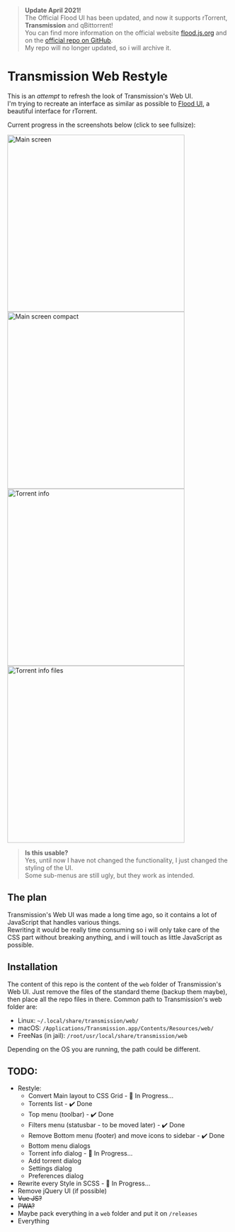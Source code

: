 
> **Update April 2021!**\
    The Official Flood UI has been updated, and now it supports rTorrent, **Transmission** and qBittorrent!\
    You can find more information on the official website [flood.js.org](https://flood.js.org/) and on the [official repo on GitHub](https://github.com/jesec/flood).\
    My repo will no longer updated, so i will archive it.

    
# **Transmission Web Restyle**

This is an _attempt_ to refresh the look of Transmission's Web UI.\
I'm trying to recreate an interface as similar as possible to [Flood UI](https://github.com/Flood-UI/flood), a beautiful interface for rTorrent.

Current progress in the screenshots below (click to see fullsize):

<img    src="https://i.imgur.com/73vtzSa.png" 
        width="400" 
        title="Main screen">
<img    src="https://i.imgur.com/6yzXKFK.png" 
        width="400" 
        title="Main screen compact">
<img    src="https://i.imgur.com/6OhVlqZ.png" 
        width="400" 
        title="Torrent info">
<img    src="https://i.imgur.com/4J31QFW.png" 
        width="400" 
        title="Torrent info files">

> **Is this usable?**\
    Yes, until now I have not changed the functionality, I just changed the styling of the UI.\
    Some sub-menus are still ugly, but they work as intended.


## **The plan**
Transmission's Web UI was made a long time ago, so it contains a lot of JavaScript that handles various things.\
Rewriting it would be really time consuming so i will only take care of the CSS part without breaking anything, and i will touch as little JavaScript as possible.


## **Installation**
The content of this repo is the content of the `web` folder of Transmission's Web UI. Just remove the files of the standard theme (backup them maybe), then place all the repo files in there.
Common path to Transmission's web folder are:
- Linux: `~/.local/share/transmission/web/`
- macOS: `/Applications/Transmission.app/Contents/Resources/web/`
- FreeNas (in jail): `/root/usr/local/share/transmission/web`

Depending on the OS you are running, the path could be different.


## **TODO:**
- Restyle:
    - Convert Main layout to CSS Grid - :hammer: In Progress...
    - Torrents list - :heavy_check_mark: Done
    - Top menu (toolbar) - :heavy_check_mark: Done
    - Filters menu (statusbar - to be moved later) - :heavy_check_mark: Done
    - Remove Bottom menu (footer) and move icons to sidebar - :heavy_check_mark: Done
    - Bottom menu dialogs
    - Torrent info dialog - :hammer: In Progress...
    - Add torrent dialog
    - Settings dialog
    - Preferences dialog
- Rewrite every Style in SCSS - :hammer: In Progress...
- Remove jQuery UI (if possible)
- ~~Vue JS?~~
- ~~PWA?~~
- Maybe pack everything in a `web` folder and put it on `/releases`
- Everything
